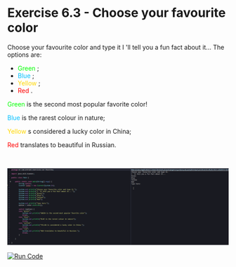 # Exercise 6.3 - Choose your favourite color

Choose your favourite color and type it
I 'll tell you a fun fact about it... 
The options are:
* <font color=#00FF00> Green </font>;
* <font color=#00BFFF> Blue </font>; 
* <font color=	#FFD700> Yellow </font> ;
* <font color=#FF0000> Red </font> .

<font color=#00FF00> Green </font> is the second most popular favorite color!

<font color=#00BFFF> Blue </font> is the rarest colour in nature;

<font color=#FFD700> Yellow </font> s considered a lucky color in China;

<font color=#FF0000> Red </font> translates to beautiful in Russian.

<br>

<center>

![Choose your favourite color](/gif_img/6.3.gif)

</center>


[![Run Code](https://img.shields.io/badge/-Run%20%20code%20-green?style=flat&logo=replit&logoColor=white)](https://replit.com/@ariana-ssilva/LightyellowAttachedPlot#Main.java)&nbsp;